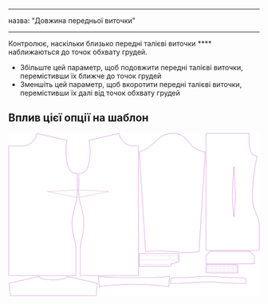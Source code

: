 - - -
назва: "Довжина передньої виточки"
- - -

Контролює, наскільки близько передні талієві виточки **** наближаються до точок обхвату грудей.

- Збільште цей параметр, щоб подовжити передні талієві виточки, перемістивши їх ближче до точок грудей
- Зменшіть цей параметр, щоб вкоротити передні талієві виточки, перемістивши їх далі від точок обхвату грудей

## Вплив цієї опції на шаблон

![На цьому зображенні показано вплив цієї опції шляхом накладання декількох варіантів, які мають різне значення для цієї опції](simone_frontdartlength_sample.svg "Вплив цієї опції на шаблон")
